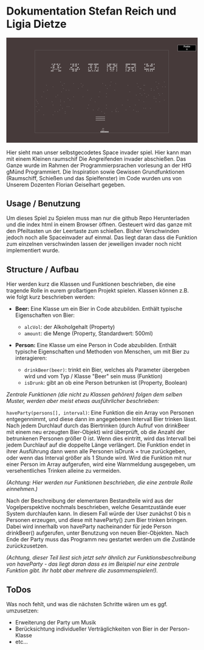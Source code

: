 # Dokumentation Stefan Reich und Ligia Dietze 

<img src="screenshot.png"/>

Hier sieht man unser selbstgecodetes Space invader spiel. Hier kann man mit einem Kleinen raumschif Die Angreifenden invader abschießen. Das Ganze wurde im Rahmen der Programmierpsrachen vorlesung an der HfG gMünd Programmiert. 
Die Inspiration sowie Gewissen Grundfunktionen (Raumschiff, Schießen und das Spielfenster) im Code wurden uns von Unserem Dozenten Florian Geiselhart gegeben.

## Usage / Benutzung

Um dieses Spiel zu Spielen muss man nur die github Repo Herunterladen und die index html in einem Browser öffnen. 
Gesteuert wird das ganze mit den Pfeiltasten un der Leertaste zum schießen. Bisher Verschwinden jedoch noch alle Spaceinvader auf einmal. Das liegt daran dass die Funktion zum einzelnen verschwinden lassen der jeweiligen invader noch nicht implementiert wurde.

## Structure / Aufbau

Hier werden kurz die Klassen und Funktionen beschrieben, die eine tragende Rolle in eurem großartigen Projekt spielen. 
Klassen können z.B. wie folgt kurz beschrieben werden:

* **Beer:** Eine Klasse um ein Bier in Code abzubilden. Enthält typische Eigenschaften von Bier:
  * `alcVol`: der Alkoholgehalt (Property)
  * `amount`: die Menge (Property, Standardwert: 500ml)

* **Person:** Eine Klasse um eine Person in Code abzubilden. Enthält typische Eigenschaften und Methoden von Menschen, um mit Bier zu interagieren:
  * `drinkBeer(beer)`: trinkt ein Bier, welches als Parameter übergeben wird und vom Typ / Klasse "Beer" sein muss (Funktion)
  * `isDrunk`: gibt an ob eine Person betrunken ist (Property, Boolean)

_Zentrale Funktionen (die nicht zu Klassen gehören) folgen dem selben Muster, werden aber meist etwas ausführlicher beschrieben:_

`haveParty(persons[], interval)`: Eine Funktion die ein Array von Personen entgegennimmt, und diese dann im angegebenen Intervall Bier trinken lässt. Nach jedem Durchlauf durch das Biertrinken (durch Aufruf von drinkBeer mit einem neu erzeugten Bier-Objekt) wird überprüft, ob die Anzahl der betrunkenen Personen größer 0 ist. Wenn dies eintritt, wird das Intervall bei jedem Durchlauf auf die doppelte Länge verlängert. Die Funktion endet in ihrer Ausführung dann wenn alle Personen isDrunk = true zurückgeben, oder wenn das Interval größer als 1 Stunde wird. Wird die Funktion mit nur einer Person im Array aufgerufen, wird eine Warnmeldung ausgegeben, um versehentliches Trinken alleine zu vermeiden. 

_(Achtung: Hier werden nur Funktionen beschrieben, die eine zentrale Rolle einnehmen.)_

Nach der Beschreibung der elementaren Bestandteile wird aus der Vogelperspektive nochmals beschrieben, welche Gesamtzustände euer System durchlaufen kann. In diesem Fall würde der User zunächst 0 bis n Personen erzeugen, und diese mit haveParty() zum Bier trinken bringen.  Dabei wird innerhalb von haveParty nacheinander für jede Person drinkBeer() aufgerufen, unter Benutzung von neuen Bier-Objekten. Nach Ende der Party muss das Programm neu gestartet werden um die Zustände zurückzusetzen.

_(Achtung, dieser Teil liest sich jetzt sehr ähnlich zur Funktionsbeschreibung von haveParty - das liegt daran dass es im Beispiel nur eine zentrale Funktion gibt. Ihr habt aber mehrere die zusammenspielen!)._

## ToDos

Was noch fehlt, und was die nächsten Schritte wären um es ggf. umzusetzen:
* Erweiterung der Party um Musik
* Berücksichtung individueller Verträglichkeiten von Bier in der Person-Klasse
* etc...
